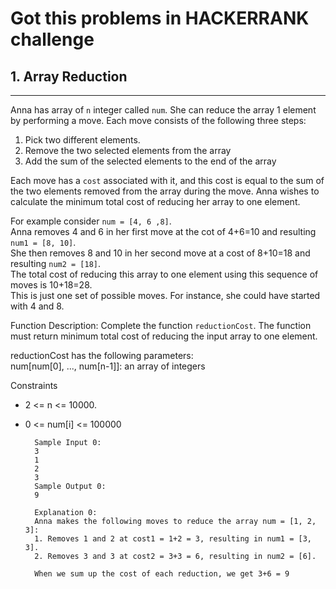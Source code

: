 # Got this problems in HACKERRANK challenge


## 1. Array Reduction
-----

Anna has array of `n` integer called `num`.
She can reduce the array 1 element by performing a move.
Each move consists of the following three steps:
1. Pick two different elements.
2. Remove the two selected elements from the array
3. Add the sum of the selected elements to the end of the array

Each move has a `cost` associated with it, and this cost is equal to the sum of the two elements removed from the array during the move.
Anna wishes to calculate the minimum total cost of reducing her array to one element.   

For example consider `num = [4, 6 ,8]`.   
Anna removes 4 and 6 in her first move at the cot of 4+6=10 and resulting `num1 = [8, 10]`.   
She then removes 8 and 10 in her second move at a cost of 8+10=18 and resulting `num2 = [18]`.  
The total cost of reducing this array to one element using this sequence of moves is 10+18=28.  
This is just one set of possible moves. For instance, she could have started with 4 and 8.   

Function Description:
Complete the function `reductionCost`. The function must return minimum total cost of reducing the input array to one element.

reductionCost has the following parameters:   
num[num[0], ..., num[n-1]]: an array of integers

Constraints
- 2 <= n <= 10000.
- 0 <= num[i] <= 100000

		Sample Input 0:
		3
		1
		2
		3
		Sample Output 0:
		9
		
		Explanation 0:
		Anna makes the following moves to reduce the array num = [1, 2, 3]:
		1. Removes 1 and 2 at cost1 = 1+2 = 3, resulting in num1 = [3, 3].
		2. Removes 3 and 3 at cost2 = 3+3 = 6, resulting in num2 = [6].
		
		When we sum up the cost of each reduction, we get 3+6 = 9
		
		